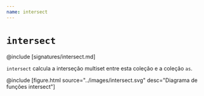 ```yaml
---
name: intersect
---
```


# `intersect`

@include [signatures/intersect.md]

`intersect` calcula a interseção multiset entre esta coleção e a coleção `as`.

@include [figure.html source="../images/intersect.svg" desc="Diagrama de funções intersect"]
